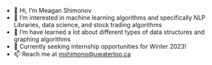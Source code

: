 - 👋 Hi, I’m Meagan Shimonov
- 👀 I’m interested in machine learning algorithms and specifically NLP Libraries, data science, and stock trading algorithms
- 🌱 I’m have learned a lot about different types of data structures and graphing algorithms 
- 💞️ Currently seeking internship opportunities for Winter 2023!
- 📫 Reach me at mshimono@uwaterloo.ca

<!---
MeaganShim/MeaganShim is a ✨ special ✨ repository because its `README.md` (this file) appears on your GitHub profile.
You can click the Preview link to take a look at your changes.
--->
